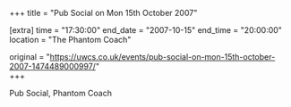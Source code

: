 +++
title = "Pub Social on Mon 15th October 2007"

[extra]
time = "17:30:00"
end_date = "2007-10-15"
end_time = "20:00:00"
location = "The Phantom Coach"

original = "https://uwcs.co.uk/events/pub-social-on-mon-15th-october-2007-1474489000997/"    
+++

Pub Social, Phantom Coach

